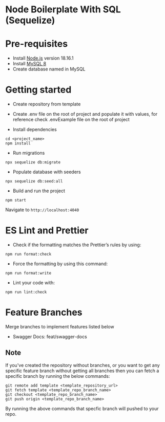 # Node Boilerplate With SQL (Sequelize)

# Pre-requisites

- Install [Node.js](https://nodejs.org/en/) version 18.16.1
- Install [MySQL 8](https://dev.mysql.com/downloads/mysql/)
- Create database named in MySQL

# Getting started

- Create repository from template

- Create .env file on the root of project and populate it with values, for reference check .envExample file on the root of project

- Install dependencies

```
cd <project_name>
npm install
```

- Run migrations

```
npx sequelize db:migrate
```

- Populate database with seeders

```
npx sequelize db:seed:all
```

- Build and run the project

```
npm start
```

Navigate to `http://localhost:4040`

# ES Lint and Prettier

- Check if the formatting matches the Prettier’s rules by using:

```
npm run format:check
```

- Force the formatting by using this command:

```
npm run format:write
```

- Lint your code with:

```
npm run lint:check
```
# Feature Branches
Merge branches to implement features listed below
- Swagger Docs: feat/swagger-docs

## Note
If you've created the repository without branches, or you want to get any specific feature branch without getting all branches then you can fetch a specific branch by running the below commands:
```
git remote add template <template_repository_url>
git fetch template <template_repo_branch_name>
git checkout <template_repo_branch_name>
git push origin <template_repo_branch_name>
```
By running the above commands that specfic branch will pushed to your repo.
